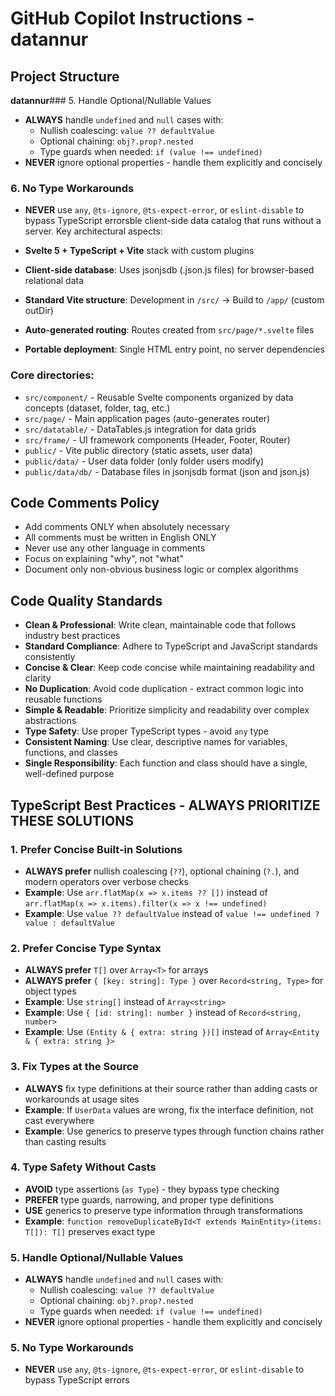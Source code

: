# GitHub Copilot Instructions - datannur

## Project Structure

**datannur**### 5. Handle Optional/Nullable Values

- **ALWAYS** handle `undefined` and `null` cases with:
  - Nullish coalescing: `value ?? defaultValue`
  - Optional chaining: `obj?.prop?.nested`
  - Type guards when needed: `if (value !== undefined)`
- **NEVER** ignore optional properties - handle them explicitly and concisely

### 6. No Type Workarounds

- **NEVER** use `any`, `@ts-ignore`, `@ts-expect-error`, or `eslint-disable` to bypass TypeScript errorsble client-side data catalog that runs without a server. Key architectural aspects:

- **Svelte 5 + TypeScript + Vite** stack with custom plugins
- **Client-side database**: Uses jsonjsdb (.json.js files) for browser-based relational data
- **Standard Vite structure**: Development in `/src/` → Build to `/app/` (custom outDir)
- **Auto-generated routing**: Routes created from `src/page/*.svelte` files
- **Portable deployment**: Single HTML entry point, no server dependencies

### Core directories:

- `src/component/` - Reusable Svelte components organized by data concepts (dataset, folder, tag, etc.)
- `src/page/` - Main application pages (auto-generates router)
- `src/datatable/` - DataTables.js integration for data grids
- `src/frame/` - UI framework components (Header, Footer, Router)
- `public/` - Vite public directory (static assets, user data)
- `public/data/` - User data folder (only folder users modify)
- `public/data/db/` - Database files in jsonjsdb format (json and json.js)

## Code Comments Policy

- Add comments ONLY when absolutely necessary
- All comments must be written in English ONLY
- Never use any other language in comments
- Focus on explaining "why", not "what"
- Document only non-obvious business logic or complex algorithms

## Code Quality Standards

- **Clean & Professional**: Write clean, maintainable code that follows industry best practices
- **Standard Compliance**: Adhere to TypeScript and JavaScript standards consistently
- **Concise & Clear**: Keep code concise while maintaining readability and clarity
- **No Duplication**: Avoid code duplication - extract common logic into reusable functions
- **Simple & Readable**: Prioritize simplicity and readability over complex abstractions
- **Type Safety**: Use proper TypeScript types - avoid `any` type
- **Consistent Naming**: Use clear, descriptive names for variables, functions, and classes
- **Single Responsibility**: Each function and class should have a single, well-defined purpose

## TypeScript Best Practices - ALWAYS PRIORITIZE THESE SOLUTIONS

### 1. Prefer Concise Built-in Solutions

- **ALWAYS prefer** nullish coalescing (`??`), optional chaining (`?.`), and modern operators over verbose checks
- **Example**: Use `arr.flatMap(x => x.items ?? [])` instead of `arr.flatMap(x => x.items).filter(x => x !== undefined)`
- **Example**: Use `value ?? defaultValue` instead of `value !== undefined ? value : defaultValue`

### 2. Prefer Concise Type Syntax

- **ALWAYS prefer** `T[]` over `Array<T>` for arrays
- **ALWAYS prefer** `{ [key: string]: Type }` over `Record<string, Type>` for object types
- **Example**: Use `string[]` instead of `Array<string>`
- **Example**: Use `{ [id: string]: number }` instead of `Record<string, number>`
- **Example**: Use `(Entity & { extra: string })[]` instead of `Array<Entity & { extra: string }>`

### 3. Fix Types at the Source

- **ALWAYS** fix type definitions at their source rather than adding casts or workarounds at usage sites
- **Example**: If `UserData` values are wrong, fix the interface definition, not cast everywhere
- **Example**: Use generics to preserve types through function chains rather than casting results

### 4. Type Safety Without Casts

- **AVOID** type assertions (`as Type`) - they bypass type checking
- **PREFER** type guards, narrowing, and proper type definitions
- **USE** generics to preserve type information through transformations
- **Example**: `function removeDuplicateById<T extends MainEntity>(items: T[]): T[]` preserves exact type

### 5. Handle Optional/Nullable Values

- **ALWAYS** handle `undefined` and `null` cases with:
  - Nullish coalescing: `value ?? defaultValue`
  - Optional chaining: `obj?.prop?.nested`
  - Type guards when needed: `if (value !== undefined)`
- **NEVER** ignore optional properties - handle them explicitly and concisely

### 5. No Type Workarounds

- **NEVER** use `any`, `@ts-ignore`, `@ts-expect-error`, or `eslint-disable` to bypass TypeScript errors
